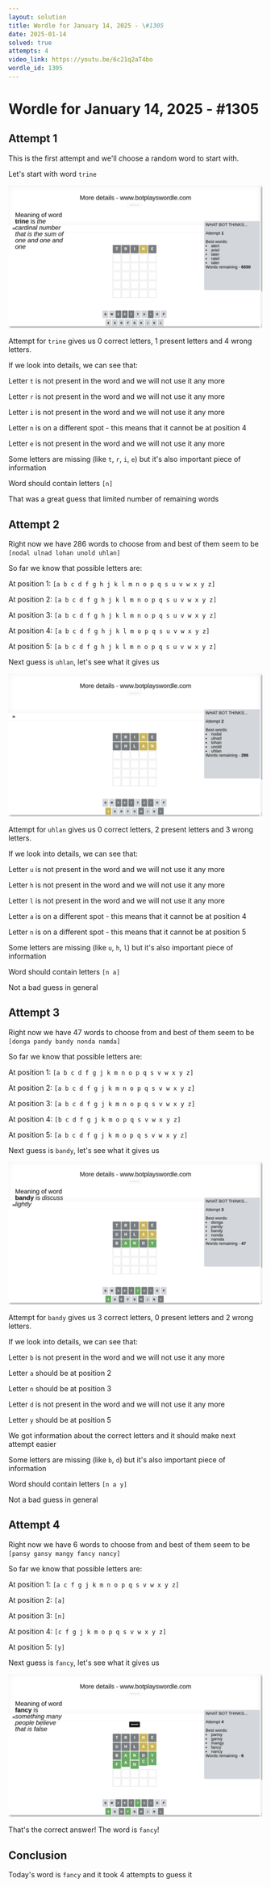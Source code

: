 ```yaml
---
layout: solution
title: Wordle for January 14, 2025 - \#1305
date: 2025-01-14
solved: true
attempts: 4
video_link: https://youtu.be/6c21q2aT4bo
wordle_id: 1305
---
```


# Wordle for January 14, 2025 - \#1305

## Attempt 1

This is the first attempt and we'll choose a random word to start with.

Let's start with word `trine`

![Attempt 1](2025-01-14/attempt-1.png)

Attempt for `trine` gives us 0 correct letters, 1 present letters and 4 wrong letters.

If we look into details, we can see that:

Letter `t` is not present in the word and we will not use it any more

Letter `r` is not present in the word and we will not use it any more

Letter `i` is not present in the word and we will not use it any more

Letter `n` is on a different spot - this means that it cannot be at position 4

Letter `e` is not present in the word and we will not use it any more

Some letters are missing (like `t`, `r`, `i`, `e`) but it's also important piece of information

Word should contain letters `[n]`

That was a great guess that limited number of remaining words



## Attempt 2

Right now we have 286 words to choose from and best of them seem to be `[nodal ulnad lohan unold uhlan]`

So far we know that possible letters are:

At position 1: `[a b c d f g h j k l m n o p q s u v w x y z]`

At position 2: `[a b c d f g h j k l m n o p q s u v w x y z]`

At position 3: `[a b c d f g h j k l m n o p q s u v w x y z]`

At position 4: `[a b c d f g h j k l m o p q s u v w x y z]`

At position 5: `[a b c d f g h j k l m n o p q s u v w x y z]`

Next guess is `uhlan`, let's see what it gives us

![Attempt 2](2025-01-14/attempt-2.png)

Attempt for `uhlan` gives us 0 correct letters, 2 present letters and 3 wrong letters.

If we look into details, we can see that:

Letter `u` is not present in the word and we will not use it any more

Letter `h` is not present in the word and we will not use it any more

Letter `l` is not present in the word and we will not use it any more

Letter `a` is on a different spot - this means that it cannot be at position 4

Letter `n` is on a different spot - this means that it cannot be at position 5

Some letters are missing (like `u`, `h`, `l`) but it's also important piece of information

Word should contain letters `[n a]`

Not a bad guess in general



## Attempt 3

Right now we have 47 words to choose from and best of them seem to be `[donga pandy bandy nonda namda]`

So far we know that possible letters are:

At position 1: `[a b c d f g j k m n o p q s v w x y z]`

At position 2: `[a b c d f g j k m n o p q s v w x y z]`

At position 3: `[a b c d f g j k m n o p q s v w x y z]`

At position 4: `[b c d f g j k m o p q s v w x y z]`

At position 5: `[a b c d f g j k m o p q s v w x y z]`

Next guess is `bandy`, let's see what it gives us

![Attempt 3](2025-01-14/attempt-3.png)

Attempt for `bandy` gives us 3 correct letters, 0 present letters and 2 wrong letters.

If we look into details, we can see that:

Letter `b` is not present in the word and we will not use it any more

Letter `a` should be at position 2

Letter `n` should be at position 3

Letter `d` is not present in the word and we will not use it any more

Letter `y` should be at position 5

We got information about the correct letters and it should make next attempt easier

Some letters are missing (like `b`, `d`) but it's also important piece of information

Word should contain letters `[n a y]`

Not a bad guess in general



## Attempt 4

Right now we have 6 words to choose from and best of them seem to be `[pansy gansy mangy fancy nancy]`

So far we know that possible letters are:

At position 1: `[a c f g j k m n o p q s v w x y z]`

At position 2: `[a]`

At position 3: `[n]`

At position 4: `[c f g j k m o p q s v w x y z]`

At position 5: `[y]`

Next guess is `fancy`, let's see what it gives us

![Attempt 4](2025-01-14/attempt-4.png)

That's the correct answer! The word is `fancy`!

## Conclusion

Today's word is `fancy` and it took 4 attempts to guess it

